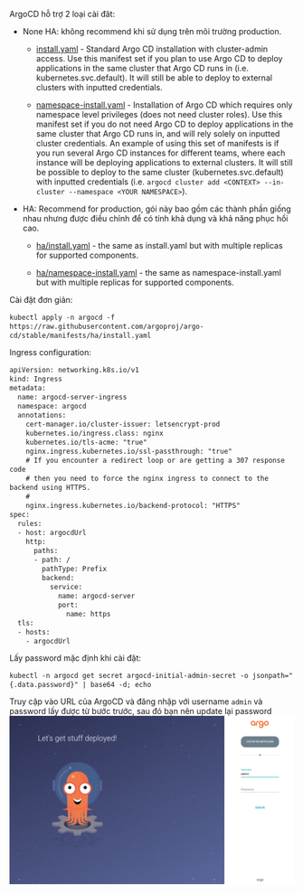 ArgoCD hỗ trợ 2 loại cài đăt: 
- None HA: không recommend khi sử dụng trên môi trường production.
    -   [install.yaml](https://github.com/argoproj/argo-cd/blob/master/manifests/install.yaml) - Standard Argo CD installation with cluster-admin access. Use this manifest set if you plan to use Argo CD to deploy applications in the same cluster that Argo CD runs in (i.e. kubernetes.svc.default). It will still be able to deploy to external clusters with inputted credentials.

    -   [namespace-install.yaml](https://github.com/argoproj/argo-cd/blob/master/manifests/namespace-install.yaml) - Installation of Argo CD which requires only namespace level privileges (does not need cluster roles). Use this manifest set if you do not need Argo CD to deploy applications in the same cluster that Argo CD runs in, and will rely solely on inputted cluster credentials. An example of using this set of manifests is if you run several Argo CD instances for different teams, where each instance will be deploying applications to external clusters. It will still be possible to deploy to the same cluster (kubernetes.svc.default) with inputted credentials (i.e. `argocd cluster add <CONTEXT> --in-cluster --namespace <YOUR NAMESPACE>`).
- HA: Recommend for production, gói này bao gồm các thành phần giống nhau nhưng được điều chỉnh để có tính khả dụng và khả năng phục hồi cao.
    -   [ha/install.yaml](https://github.com/argoproj/argo-cd/blob/master/manifests/ha/install.yaml) - the same as install.yaml but with multiple replicas for supported components.

    -   [ha/namespace-install.yaml](https://github.com/argoproj/argo-cd/blob/master/manifests/ha/namespace-install.yaml) - the same as namespace-install.yaml but with multiple replicas for supported components.

Cài đặt đơn giản:
```
kubectl apply -n argocd -f https://raw.githubusercontent.com/argoproj/argo-cd/stable/manifests/ha/install.yaml
```
Ingress configuration:
```
apiVersion: networking.k8s.io/v1
kind: Ingress
metadata:
  name: argocd-server-ingress
  namespace: argocd
  annotations:
    cert-manager.io/cluster-issuer: letsencrypt-prod
    kubernetes.io/ingress.class: nginx
    kubernetes.io/tls-acme: "true"
    nginx.ingress.kubernetes.io/ssl-passthrough: "true"
    # If you encounter a redirect loop or are getting a 307 response code 
    # then you need to force the nginx ingress to connect to the backend using HTTPS.
    #
    nginx.ingress.kubernetes.io/backend-protocol: "HTTPS"
spec:
  rules:
  - host: argocdUrl
    http:
      paths:
      - path: /
        pathType: Prefix
        backend:
          service:
            name: argocd-server
            port:
              name: https
  tls:
  - hosts:
    - argocdUrl
```

Lấy password mặc định khi cài đặt:
```
kubectl -n argocd get secret argocd-initial-admin-secret -o jsonpath="{.data.password}" | base64 -d; echo
```

Truy cập vào URL của ArgoCD và đăng nhập với username `admin` và password lấy được từ bước trước, sau đó bạn nên update lại password
![alt](../images/argocd_ui.png)



